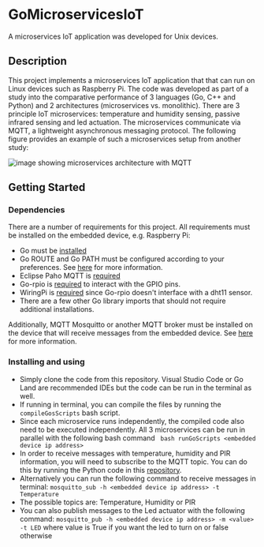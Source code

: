 # GoMicroservicesIoT

A microservices IoT application was developed for Unix devices.

## Description

This project implements a microservices IoT application that that can run on Linux devices such as Raspberry Pi. The code was developed as part of a study into the comparative performance of 3 languages (Go, C++ and Python) and 2 architectures (microservices vs. monolithic). There are 3 principle IoT microservices: temperature and humidity sensing, passive infrared sensing and led actuation. The microservices communicate via MQTT, a lightweight asynchronous messaging protocol. The following figure provides an example of such a microservices setup from another study:

![image showing microservices architecture with MQTT](https://devblog.axway.com/wp-content/uploads/MQTT_2.png)

## Getting Started

### Dependencies

There are a number of requirements for this project. All requirements must be installed on the embedded device, e.g. Raspberry Pi:

* Go must be [installed](https://golang.org/dl/)
* Go ROUTE and Go PATH must be configured according to your preferences. See [here](https://www.geeksforgeeks.org/golang-gopath-and-goroot/) for more information.
* Eclipse Paho MQTT is [required](https://github.com/eclipse/paho.mqtt.golang)
* Go-rpio is [required](https://github.com/stianeikeland/go-rpio) to interact with the GPIO pins.
* WiringPi is [required]() since Go-rpio doesn't interface with a dht11 sensor.
* There are a few other Go library imports that should not require additional installations. 

Additionally, MQTT Mosquitto or another MQTT broker must be installed on the device that will receive messages from the embedded device. See [here](https://mosquitto.org/) for more information.

### Installing and using

* Simply clone the code from this repository. Visual Studio Code or Go Land are recommended IDEs but the code can be run in the terminal as well.
* If running in terminal, you can compile the files by running the ```compileGosScripts``` bash script.
* Since each microservice runs independently, the compiled code also need to be executed independently. All 3 microservices can be run in parallel with the following bash command ``` bash runGoScripts <embedded device ip address>```
* In order to receive messages with temperature, humidity and PIR information, you will need to subscribe to the MQTT topic. You can do this by running the Python code in this [repository](https://github.com/ZoeZinovia/PythonMicroserviceSubscriber).
* Alternatively you can run the following command to receive messages in terminal:
```mosquitto_sub -h <embedded device ip address> -t Temperature```
* The possible topics are: Temperature, Humidity or PIR
* You can also publish messages to the Led actuator with the following command:
```mosquitto_pub -h <embedded device ip address> -m <value> -t LED```
  where value is True if you want the led to turn on or false otherwise
